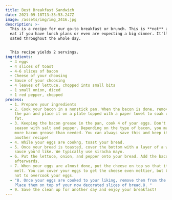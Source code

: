 ```yaml
---
title: Best Breakfast Sandwich
date: 2021-09-18T13:35:53.247Z
image: /assets/img/img_2416.jpg
description: >-
  This is a recipe for our go-to breakfast or brunch. This is **not** a meal to
  eat if you have lunch plans or even are expecting a big dinner. It'll keep you
  sated throughout the whole day. 


  This recipe yields 2 servings.
ingridients:
  - 4 eggs
  - 4 slices of toast
  - 4-6 slices of bacon
  - Cheese of your choosing
  - Sauce of your choosing
  - 4 leaves of lettuce, chopped into small bits
  - 1 small onion, diced
  - 1 red pepper, chopped
process:
  - 1. Prepare your ingredients
  - 2. Cook your bacon in a nonstick pan. When the bacon is done, remove it from
    the pan and place it on a plate topped with a paper towel to soak up the
    fat.
  - 3. Keeping the bacon grease in the pan, cook 4 of your eggs. Don't forget to
    season with salt and pepper. Depending on the type of bacon, you may have
    more bacon grease than needed. You can always save this and keep it for
    another recipe!
  - 4. While your eggs are cookng, toast your bread.
  - 5. Once your bread is toasted, cover the bottom with a layer of a whatever
    sauce you'd like. We typically use siracha mayo.
  - 6. Put the lettuce, onion, and pepper onto your bread. Add the bacon
    afterwards.
  - 7. When your eggs are almost done, put the cheese on top so that it will
    melt. You can cover your eggs to get the cheese even meltier, but be careful
    not to overcook your eggs.
  - "8. Once your eggs are cooked to your liking, remove them from the heat.
    Place them on top of your now decorated slices of bread.8. "
  - 9. Save the clean up for another day and enjoy your breakfast!
---
```

